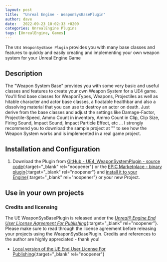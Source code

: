 ```yaml
---
layout: post
title:  "Unreal Engine - WeaponSysBasePlugin"
author: dave
date:   2022-09-23 10:02:33 +0200
categories: UnrealEngine Plugins
tags: [UnrealEngine, Games]
---
```

The `UE4 WeaponSysBase Plugin` provides you with many base classes and features to quickly and easily creating and implementing your own weapon system for your Unreal Engine Game

## Description
The "Weapon System Base" provides you with some very basic and useful classes and features to create your own Weapon System for a UE4 game. You'll find base classes for WeaponTypes, Weapons, Projectiles as well as hitable character and actor base classes, a floatable healthbar and also a dissolving material that you can use to destroy an actor on death. Just derive from the base classes and adjust the settings like Damage-Factor, Projectile-Speed, Ammo Count in inventory, Ammo Count in Clip, Clip Size, Firing Sound, Impact Sound, Impact Particle Effect, etc ... I strongly recommend you to download the sample project at "" to see how the Weapon System works and is implemented in a real game project.

## Installation and Configuration
1. Download the Plugin from [GitHub - UE4_WeaponSystemPlugin - source code](https://github.com/jetedonner/UE4_WeaponSystemPlugin){:target="_blank" rel="noopener"} or the [EPIC Marketplace - binary plugin](https://www.unrealengine.com/marketplace/en-US/store){:target="_blank" rel="noopener"} and [install it to your Engine](https://docs.unrealengine.com/5.0/en-US/working-with-plugins-in-unreal-engine/){:target="_blank" rel="noopener"} or your new Project.

## Use in your own projects

### Credits and licensing
The UE WeaponSysBasePlugin is released under the [_Unreal® Engine End User License Agreement For Publishing_](https://www.unrealengine.com/en-US/eula/unreal?sessionInvalidated=true){:target="_blank" rel="noopener"}. Please make sure to read through the license agreement before releasing your projects using the WeaponSysBasePlugin. Credits and references to the author are highly appreciated - thank you!
- [Local version of the UE End User License For Publishing](/assets/docs/ue/LICENSE){:target="_blank" rel="noopener"}
